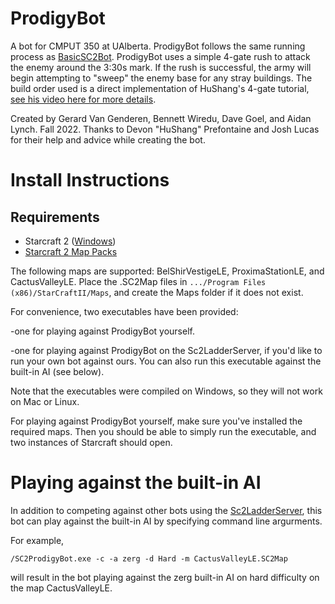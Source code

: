 # ProdigyBot 
A bot for CMPUT 350 at UAlberta. ProdigyBot follows the same running process as [BasicSC2Bot](https://github.com/solinas/BasicSc2Bot).
ProdigyBot uses a simple 4-gate rush to attack the enemy around the 3:30s mark. If the rush is successful, the army will begin attempting to "sweep" the enemy 
base for any stray buildings. The build order used is a direct implementation of HuShang's 4-gate tutorial, [see his video here for more details](https://www.youtube.com/watch?v=F_C9Vqv6lFE).

Created by Gerard Van Genderen, Bennett Wiredu, Dave Goel, and Aidan Lynch. Fall 2022.
Thanks to Devon "HuShang" Prefontaine and Josh Lucas for their help and advice while creating the bot.

# Install Instructions
## Requirements
* Starcraft 2 ([Windows](https://starcraft2.com/en-us/)) 
* [Starcraft 2 Map Packs](https://github.com/Blizzard/s2client-proto#map-packs)

The following maps are supported: BelShirVestigeLE, ProximaStationLE, and CactusValleyLE. Place the .SC2Map files in `.../Program Files (x86)/StarCraftII/Maps`, and create the Maps folder if it
does not exist.

For convenience, two executables have been provided:

-one for playing against ProdigyBot yourself.

-one for playing against ProdigyBot on the Sc2LadderServer, if you'd like to run your own bot against ours. You can also run this executable against the built-in AI (see below).

Note that the executables were compiled on Windows, so they will not work on Mac or Linux.

For playing against ProdigyBot yourself, make sure you've installed the required maps. Then you should be able to simply run the executable, and two instances of Starcraft should open.

# Playing against the built-in AI

In addition to competing against other bots using the [Sc2LadderServer](https://github.com/solinas/Sc2LadderServer), this bot can play against the built-in
AI by specifying command line argurments.

For example,

```
/SC2ProdigyBot.exe -c -a zerg -d Hard -m CactusValleyLE.SC2Map
```

will result in the bot playing against the zerg built-in AI on hard difficulty on the map CactusValleyLE.